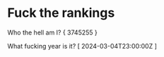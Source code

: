 # Fuck the rankings

Who the hell am I?
{ 3745255 }

What fucking year is it?
[ 2024-03-04T23:00:00Z ]
